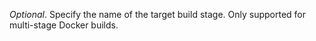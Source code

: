 *Optional*. Specify the name of the target build stage. Only supported for multi-stage Docker builds.
